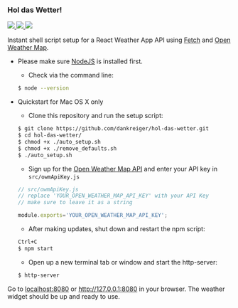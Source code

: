 ### Hol das Wetter!

<a href="http://facebook.github.io/react/"><img src="http://javascriptismagic.github.io/aui/logos/react.png" /> </a><a href="http://www.openweathermap.org/api"><img  src="https://pbs.twimg.com/profile_images/720298646630084608/wb7LSoAc_reasonably_small.jpg" /> </a>
<a href="http://github.com/github/fetch"><img  src="https://38.media.tumblr.com/avatar_42a712c20cf7_128.png" /></a>

Instant shell script setup for a React Weather App API using <a href="https://github.com/github/fetch">Fetch</a> and <a href="http://openweathermap.org/">Open Weather Map</a>.

- Please make sure <a href="https://nodejs.org/">NodeJS</a> is installed first.

  - Check via the command line:
  ```bash
  $ node --version
  ```

- Quickstart for Mac OS X only

  - Clone this repository and run the setup script:
  ```bash
  $ git clone https://github.com/dankreiger/hol-das-wetter.git
  $ cd hol-das-wetter/
  $ chmod +x ./auto_setup.sh
  $ chmod +x ./remove_defaults.sh
  $ ./auto_setup.sh
  ```

  - Sign up for the <a href="http://openweathermap.org/api">Open Weather Map API</a> and enter your API key in <code>src/owmApiKey.js</code>
  ```javascript
  // src/owmApiKey.js
  // replace 'YOUR_OPEN_WEATHER_MAP_API_KEY' with your API Key
  // make sure to leave it as a string

  module.exports='YOUR_OPEN_WEATHER_MAP_API_KEY';
  ```   

  - After making updates, shut down and restart the npm script:
  ```bash
  Ctrl+C
  $ npm start
  ```

  - Open up a new terminal tab or window and start the http-server:
  ```bash
  $ http-server
  ```

Go to [localhost:8080](http://localhost:8080) or http://127.0.0.1:8080 in your browser. The weather widget should be up and ready to use.
